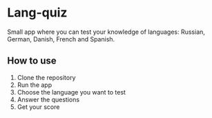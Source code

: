 # Lang-quiz
Small app where you can test your knowledge of languages: Russian, German, Danish, French and Spanish.

## How to use
1. Clone the repository
2. Run the app
3. Choose the language you want to test
4. Answer the questions
5. Get your score
